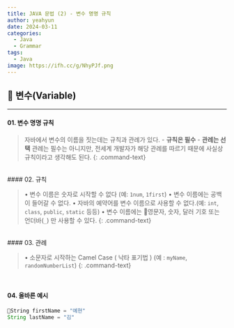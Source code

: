 ```yaml
---
title: JAVA 문법 (2) - 변수 명명 규칙
author: yeahyun
date: 2024-03-11
categories:
  - Java
  - Grammar
tags:
  - Java
image: https://ifh.cc/g/NhyPJf.png
---
```

## 🔎 변수(Variable)
---
#### 01. 변수 명명 규칙

>자바에서 변수의 이름을 짓는데는 규칙과 관례가 있다.
	- **규칙은 필수**
	- **관례는 선택**
>관례는 필수는 아니지만, 전세계 개발자가 해당 관례를 따르기 때문에 사실상 규칙이라고 생각해도 된다.
{: .command-text}

<br>
#### 02. 규칙

>• 변수 이름은 숫자로 시작할 수 없다 (예: `1num`, `1first`)
>• 변수 이름에는 공백이 들어갈 수 없다.
>• 자바의 예약어를 변수 이름으로 사용할 수 없다.(예: `int`, `class`, `public`, `static` 등등)
>• 변수 이름에는 영문자, 숫자, 달러 기호 또는 언더바(`_`) 만 사용할 수 있다.
{: .command-text}

<br>
#### 03. 관례

>• 소문자로 시작하는 Camel Case ( 낙타 표기법 ) (예 : `myName`, `randomNumberList`)
{: .command-text}


<br>

#### 04. 올바른 예시
```java
String firstName = "예현"
String lastName = "김"
```